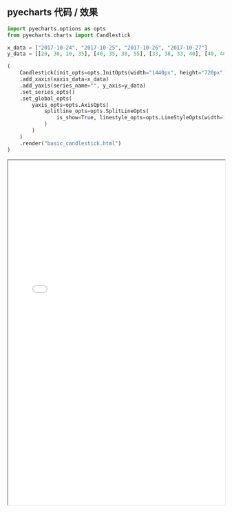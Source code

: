 
## pyecharts 代码 / 效果

```python
import pyecharts.options as opts
from pyecharts.charts import Candlestick

x_data = ["2017-10-24", "2017-10-25", "2017-10-26", "2017-10-27"]
y_data = [[20, 30, 10, 35], [40, 35, 30, 55], [33, 38, 33, 40], [40, 40, 32, 42]]

(
    Candlestick(init_opts=opts.InitOpts(width="1440px", height="720px"))
    .add_xaxis(xaxis_data=x_data)
    .add_yaxis(series_name="", y_axis=y_data)
    .set_series_opts()
    .set_global_opts(
        yaxis_opts=opts.AxisOpts(
            splitline_opts=opts.SplitLineOpts(
                is_show=True, linestyle_opts=opts.LineStyleOpts(width=1)
            )
        )
    )
    .render("basic_candlestick.html")
)

```

<iframe width="100%" height="800px" src="Candlestick/basic_candlestick.html"></iframe>
